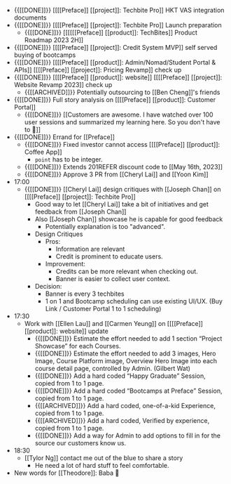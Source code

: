 - {{[[DONE]]}}  [[[[Preface]] [[project]]: Techbite Pro]] HKT VAS integration documents
- {{[[DONE]]}}  [[[[Preface]] [[project]]: Techbite Pro]] Launch preparation
    - {{[[DONE]]}}  [[[[[[Preface]] [[product]]: TechBites]] Product Roadmap 2023 2H]]
- {{[[DONE]]}}  [[[[Preface]] [[project]]: Credit System MVP]] self served buying of bootcamps
- {{[[DONE]]}}  [[[[Preface]] [[product]]: Admin/Nomad/Student Portal & APIs]] [[[[Preface]] [[project]]: Pricing Revamp]] check up
- {{[[DONE]]}}  [[[[Preface]] [[product]]: website]] [[[[Preface]] [[project]]: Website Revamp 2023]] check up
    - {{[[ARCHIVED]]}}  Potentially outsourcing to [[Ben Cheng]]'s friends
- {{[[DONE]]}}  Full story analysis on [[[[Preface]] [[product]]: Customer Portal]]
    - {{[[DONE]]}}  [[Customers are awesome. I have watched over 100 user sessions and summarized my learning here. So you don't have to 🧵]]
- {{[[DONE]]}}  Errand for [[Preface]]
    - {{[[DONE]]}}  Fixed investor cannot access [[[[Preface]] [[product]]: Coffee App]]
        - `point` has to be integer.
    - {{[[DONE]]}}  Extends 201REFER discount code to [[May 16th, 2023]]
    - {{[[DONE]]}}  Approve 3 PR from [[Cheryl Lai]] and [[Yoon Kim]]
- 17:00
    - {{[[DONE]]}} [[Cheryl Lai]] design critiques with [[Joseph Chan]] on [[[[Preface]] [[project]]: Techbite Pro]]
        - Good way to let [[Cheryl Lai]] take a bit of initiatives and get feedback from [[Joseph Chan]]
        - Also [[Joseph Chan]] showcase he is capable for good feedback
            - Potentially explanation is too "advanced".
        - Design Critiques
            - Pros:
                - Information are relevant
                - Credit is prominent to educate users.
            - Improvement:
                - Credits can be more relevant when checking out.
                - Banner is easier to collect user context.
        - Decision:
            - Banner is every 3 techbites
            - 1 on 1 and Bootcamp scheduling can use existing UI/UX. (Buy Link / Customer Portal 1 to 1 scheduling)
- 17:30
    - Work with [[Ellen Lau]] and [[Carmen Yeung]] on [[[[Preface]] [[product]]: website]] update
        - {{[[DONE]]}} Estimate the effort needed to add 1 section “Project Showcase” for each Courses.
        - {{[[DONE]]}} Estimate the effort needed to add 3 images, Hero Image, Course Platform image, Overview Hero Image into each course detail page, controlled by Admin. (Gilbert Wat)
        - {{[[DONE]]}}  Add a hard coded “Happy Graduate” Session, copied from 1 to 1 page. 
        - {{[[DONE]]}}  Add a hard coded “Bootcamps at Preface” Session, copied from 1 to 1 page.
        - {{[[ARCHIVED]]}}  Add a hard coded, one-of-a-kid Experience, copied from 1 to 1 page.
        - {{[[ARCHIVED]]}}  Add a hard coded, Verified by experience, copied from 1 to 1 page.
        - {{[[DONE]]}}  Add a way for Admin to add options to fill in for the source our customers know us.
- 18:30
    - [[Tylor Ng]] contact me out of the blue to share a story 
        - He need a lot of hard stuff to feel comfortable.
- New words for [[Theodore]]: Baba 🎉

